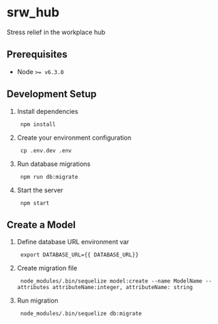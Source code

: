 # srw_hub
Stress relief in the workplace hub

## Prerequisites

* Node `>= v6.3.0`

## Development Setup

1. Install dependencies

        npm install

1. Create your environment configuration

        cp .env.dev .env

1. Run database migrations

        npm run db:migrate

1. Start the server

        npm start

## Create a Model

1. Define database URL environment var

        export DATABASE_URL={{ DATABASE_URL}}

1. Create migration file

        node_modules/.bin/sequelize model:create --name ModelName --attributes attributeName:integer, attributeName: string

1. Run migration

        node_modules/.bin/sequelize db:migrate
